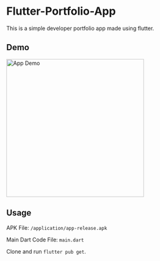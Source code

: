 # Flutter-Portfolio-App
 
This is a simple developer portfolio app made using flutter.

## Demo

<img src="images/demo.jpg" width="360" alt="App Demo">

## Usage

APK File: `/application/app-release.apk`

Main Dart Code File: `main.dart`

Clone and run `flutter pub get`.
